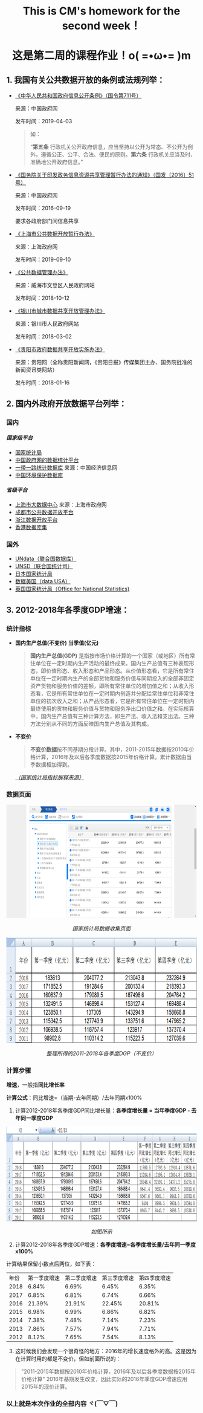 # <center> This is CM's homework for the second week！ </center>
# <center> 这是第二周的课程作业！o( =•ω•= )m </center>
## 1. 我国有关公共数据开放的条例或法规列举：

- [《中华人民共和国政府信息公开条例》（国令第711号）](http://www.gov.cn/zhengce/content/2019-04/15/content_5382991.htm)

  来源：中国政府网
  
  发布时间：2019-04-03
  
  >如：
  > 
  >“**第五条** 行政机关公开政府信息，应当坚持以公开为常态、不公开为例外，遵循公正、公平、合法、便民的原则。**第六条** 行政机关应当及时、准确地公开政府信息。”

- [《国务院关于印发政务信息资源共享管理暂行办法的通知》（国发〔2016〕51号）](http://www.gov.cn/zhengce/content/2016-09/19/content_5109486.htm)
  
  来源：中国政府网
  
  发布时间：2016-09-19
  
  要求各政府部门间信息共享
  
- [《上海市公共数据开放暂行办法》](http://www.shanghai.gov.cn/nw2/nw2314/nw2319/nw12344/u26aw62638.html)

  来源：上海政府网
  
  发布时间：2019-09-10
  
- [《公共数据管理办法》](http://www.wendeng.gov.cn/art/2018/10/12/art_50150_1450925.html)

  来源：威海市文登区人民政府网站
  
  发布时间：2018-10-12
  
- [《银川市城市数据共享开放管理办法》](http://www.yinchuan.gov.cn/xxgk/bmxxgkml/szfbgt/xxgkml_1841/zfwj/yzbgf/201803/t20180323_721113.html)

  来源：银川市人民政府网站
  
  发布时间：2018-03-02
  
- [《贵阳市政府数据共享开放实施办法》](http://www.gywb.cn/content/2018-05/02/content_5709098.htm)

  来源：贵阳网（全称贵阳新闻网，《贵阳日报》传媒集团主办、国务院批准的新闻资讯类网站）
  
  发布时间：2018-01-16

## 2. 国内外政府开放数据平台列举：
### 国内
#### *国家级平台*
- [国家统计局](http://www.stats.gov.cn/)
- [中国政府网的数据统计平台](http://www.gov.cn/shuju/)
- [一带一路统计数据库](http://ydyl.cei.cn/)  来源：中国经济信息网
- [中国环境保护数据库](http://hbk.cei.cn/aspx/Left_DB.aspx?ID=5)
#### *省级平台*
- [上海市大数据中心](http://www.shanghai.gov.cn/nw2/nw2314/nw2319/nw32905/nw42999/nw43035/nw44524/) 来源：上海市政府网
- [成都市公共数据开放平台](http://www.cddata.gov.cn/)
- [浙江数据开放平台](http://data.zjzwfw.gov.cn/jdop_front/index.do)
- [香港数据库集](https://hkg.databasesets.com/)
### 国外
- [UNdata（联合国数据库）](http://data.un.org/)
- [UNSD（联合国统计司）](https://unstats.un.org/home/)
- [日本国家统计局](http://www.stat.go.jp/)
- [数据美国（data USA）](https://datausa.io/)
- [英国国家统计局（Office for National Statistics)](https://www.ons.gov.uk/)

## 3. 2012-2018年各季度GDP增速：
### 统计指标
- **国内生产总值(不变价) 当季值(亿元)**
  >**国内生产总值(GDP)**
  是指按市场价格计算的一个国家（或地区）所有常住单位在一定时期内生产活动的最终成果。国内生产总值有三种表现形态，即价值形态、收入形态和产品形态。从价值形态看，它是所有常住单位在一定时期内生产的全部货物和服务价值与同期投入的全部非固定资产货物和服务价值的差额，即所有常住单位的增加值之和；从收入形态看，它是所有常住单位在一定时期内创造并分配给常住单位和非常住单位的初次收入之和；从产品形态看，它是所有常住单位在一定时期内最终使用的货物和服务价值与货物和服务净出口价值之和。在实际核算中，国内生产总值有三种计算方法，即生产法、收入法和支出法。三种方法分别从不同的方面反映国内生产总值及其构成。
- **不变价**
  >**不变价数据**按不同基期分段计算。其中，2011-2015年数据按2010年价格计算，2016年及以后各季度数据按2015年价格计算。累计数据由当季数据相加得到。

  *[（国家统计局指标解释来源）](http://www.stats.gov.cn/tjsj/zbjs/201310/t20131029_449553.html)*

### 数据页面

<p align="center">
	<img src="https://github.com/ChenM-7/CM-task/blob/master/week2/1-national-statistics.png" alt="Sample"  width="700" height="300">
	<p align="center">
		<em> 国家统计局数据收集页面 </em>
	</p>
</p>

<p align="center">
	<img src="https://github.com/ChenM-7/CM-task/blob/master/week2/2-excel.png" alt="Sample"  width="700" height="280">
	<p align="center">
		<em> 整理所得的2011-2018年各季度DGP（不变价） </em>
	</p>
</p>

### 计算步骤
  **增速**，一般指**同比增长率**

  **计算公式**：同比增速=（当期-去年同期）/去年同期x100%

1. 计算2012-2018年各季度GDP同比增长量：**各季度增长量 = 当年季度GDP - 去年同一季度GDP**
<p align="center">
	<img src="https://github.com/ChenM-7/CM-task/blob/master/week2/3-excel.png" alt="Sample"  width="660" height="250">
	<p align="center">
		<em> 如图所示 </em>
	</p>
</p>

2. 计算2012-2018年各季度GDP增速：**各季度增速=各季度增长量/去年同一季度x100%**

  计算结果保留小数点后两位，如下表：
<table class="table table-bordered table-striped table-condensed">
   <tr>
      <td>年份</td>
      <td>第一季度增速</td>
      <td>第二季度增速</td>
      <td>第三季度增速</td>
      <td>第四季度增速</td>
   </tr>
   <tr>
      <td>2018</td>
      <td>6.84%</td>
      <td>6.69%</td>
      <td>6.45%</td>
      <td>6.35%</td>
   </tr>
   <tr>
      <td>2017</td>
      <td>6.85%</td>
      <td>6.81%</td>
      <td>6.74%</td>
      <td>6.66%</td>
   </tr>
   <tr>
      <td>2016</td>
      <td>21.39%</td>
      <td>21.91%</td>
      <td>22.45%</td>
      <td>20.81%</td>
   </tr>
   <tr>
      <td>2015</td>
      <td>6.98%</td>
      <td>6.99%</td>
      <td>6.86%</td>
      <td>6.82%</td>
   </tr>
   <tr>
      <td>2014</td>
      <td>7.38%</td>
      <td>7.48%</td>
      <td>7.14%</td>
      <td>7.23%</td>
   </tr>
   <tr>
      <td>2013</td>
      <td>7.86%</td>
      <td>7.57%</td>
      <td>7.94%</td>
      <td>7.71%</td>
   </tr>
   <tr>
      <td>2012</td>
      <td>8.12%</td>
      <td>7.65%</td>
      <td>7.54%</td>
      <td>8.13%</td>
   </tr>
</table>

3. 这时候我们会发现一个很奇怪的地方：2016年的增长速度格外的高。这是因为在计算时用的都是不变价，但如前面所说的：
> "2011-2015年数据按2010年价格计算，2016年及以后各季度数据按2015年价格计算"
  2016年基期发生改变，因此实际的2016年季度GDP增速应用2015年的现价计算。


### 以上就是本次作业的全部内容 ヾ(￣▽￣)

